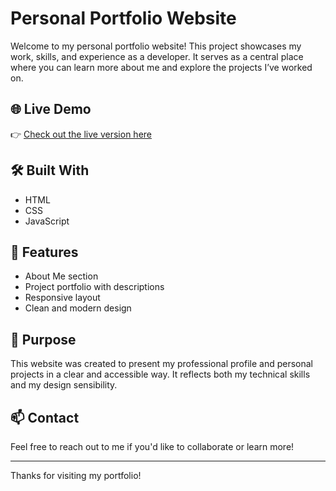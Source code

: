 # Personal Portfolio Website

Welcome to my personal portfolio website! This project showcases my work, skills, and experience as a developer. It serves as a central place where you can learn more about me and explore the projects I’ve worked on.

## 🌐 Live Demo

👉 [Check out the live version here](https://bedgard.github.io/personalWebSite-porfolio-8/portfoliopage/portfolio.html)

## 🛠️ Built With

- HTML  
- CSS  
- JavaScript

## 📄 Features

- About Me section  
- Project portfolio with descriptions  
- Responsive layout  
- Clean and modern design

## 🎯 Purpose

This website was created to present my professional profile and personal projects in a clear and accessible way. It reflects both my technical skills and my design sensibility.

## 📫 Contact

Feel free to reach out to me if you'd like to collaborate or learn more!

---

Thanks for visiting my portfolio!
